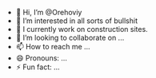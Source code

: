 - 👋 Hi, I’m @Orehoviy
- 👀 I’m interested in all sorts of bullshit
- 🌱 I currently work on construction sites.
- 💞️ I’m looking to collaborate on ...
- 📫 How to reach me ...
- 😄 Pronouns: ...
- ⚡ Fun fact: ...

<!---
Orehoviy/Orehoviy is a ✨ special ✨ repository because its `README.md` (this file) appears on your GitHub profile.
You can click the Preview link to take a look at your changes.
--->
